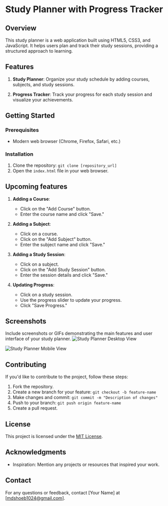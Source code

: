 # Study Planner with Progress Tracker

## Overview

This study planner is a web application built using HTML5, CSS3, and JavaScript. It helps users plan and track their study sessions, providing a structured approach to learning.

## Features

1. **Study Planner**: Organize your study schedule by adding courses, subjects, and study sessions.

2. **Progress Tracker**: Track your progress for each study session and visualize your achievements.

## Getting Started

### Prerequisites

- Modern web browser (Chrome, Firefox, Safari, etc.)

### Installation

1. Clone the repository: `git clone [repository_url]`
2. Open the `index.html` file in your web browser.


## Upcoming features

1. **Adding a Course**:
   - Click on the "Add Course" button.
   - Enter the course name and click "Save."

2. **Adding a Subject**:
   - Click on a course.
   - Click on the "Add Subject" button.
   - Enter the subject name and click "Save."

3. **Adding a Study Session**:
   - Click on a subject.
   - Click on the "Add Study Session" button.
   - Enter the session details and click "Save."

4. **Updating Progress**:
   - Click on a study session.
   - Use the progress slider to update your progress.
   - Click "Save Progress."

## Screenshots

Include screenshots or GIFs demonstrating the main features and user interface of your study planner.
![Study Planner Desktop View](https://drive.google.com/file/d/1Xu9fK7rXJnFc2Zq85JUGQhlwWBtwrSqn/view?usp=sharing)

![Study Planner Mobile View](https://drive.google.com/file/d/1V47Ic1EY5WkR_sWeo7CBWOs00ADnlBRr/view?usp=sharing)
## Contributing

If you'd like to contribute to the project, follow these steps:

1. Fork the repository.
2. Create a new branch for your feature: `git checkout -b feature-name`
3. Make changes and commit: `git commit -m "Description of changes"`
4. Push to your branch: `git push origin feature-name`
5. Create a pull request.

## License

This project is licensed under the [MIT License](LICENSE.md).

## Acknowledgments

- Inspiration: Mention any projects or resources that inspired your work.

## Contact

For any questions or feedback, contact [Your Name] at [mdshoeb1024@gmail.com].


